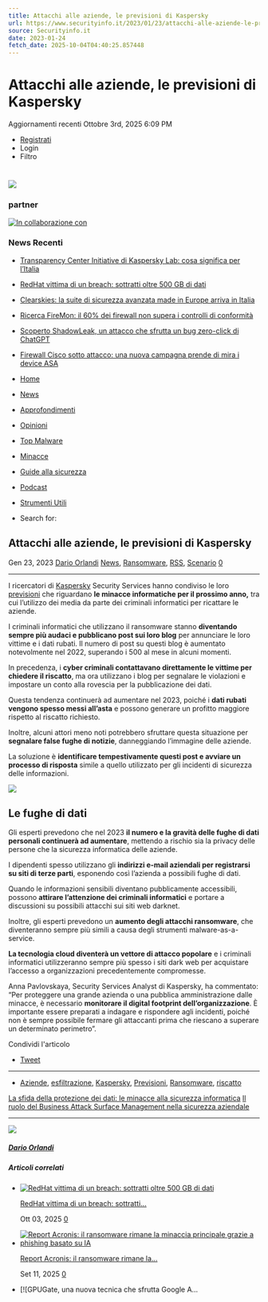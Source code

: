 ```yaml
---
title: Attacchi alle aziende, le previsioni di Kaspersky
url: https://www.securityinfo.it/2023/01/23/attacchi-alle-aziende-le-previsioni-di-kaspersky/?utm_source=rss&utm_medium=rss&utm_campaign=attacchi-alle-aziende-le-previsioni-di-kaspersky
source: Securityinfo.it
date: 2023-01-24
fetch_date: 2025-10-04T04:40:25.857448
---
```


# Attacchi alle aziende, le previsioni di Kaspersky

Aggiornamenti recenti Ottobre 3rd, 2025 6:09 PM

* [Registrati](https://www.securityinfo.it/registrazione/)
* Login
* Filtro

# [![](https://securityinfo.it/wp-content/uploads/2016/08/LogoSquadrato_750px-1.jpg)](https://www.securityinfo.it)

### partner

[![In collaborazione con](https://www.securityinfo.it/wp-content/uploads/2025/06/Security_empty-1.jpg)](https://securityinfo.it/partner "partner")

### News Recenti

* [Transparency Center Initiative di Kaspersky Lab: cosa significa per l’Italia](https://www.securityinfo.it/2019/01/18/transparency-center-initiative-di-kaspersky-lab-cosa-significa-per-litalia/)
* [RedHat vittima di un breach: sottratti oltre 500 GB di dati](https://www.securityinfo.it/2025/10/03/redhat-vittima-di-un-breach-sottratti-oltre-500-gb-di-dati/)
* [Clearskies: la suite di sicurezza avanzata made in Europe arriva in Italia](https://www.securityinfo.it/2025/10/03/clearskies-la-suite-di-sicurezza-avanzata-tutta-made-in-europe-arriva-in-italia/)
* [Ricerca FireMon: il 60% dei firewall non supera i controlli di conformità](https://www.securityinfo.it/2025/10/01/il-60-dei-firewall-non-supera-i-controlli-di-conformita-la-ricerca-di-firemon/)
* [Scoperto ShadowLeak, un attacco che sfrutta un bug zero-click di ChatGPT](https://www.securityinfo.it/2025/09/30/scoperto-shadowleak-un-attacco-che-sfrutta-un-bug-zero-click-di-chatgpt/)
* [Firewall Cisco sotto attacco: una nuova campagna prende di mira i device ASA](https://www.securityinfo.it/2025/09/29/firewall-cisco-sotto-attacco-una-nuova-campagna-prende-di-mira-i-device-asa/)

* [Home](https://www.securityinfo.it)
* [News](https://www.securityinfo.it/category/news/)
* [Approfondimenti](https://www.securityinfo.it/category/approfondimenti/)
* [Opinioni](https://www.securityinfo.it/category/opinioni/)
* [Top Malware](https://www.securityinfo.it/top-malware-page/)
* [Minacce](https://www.securityinfo.it/category/minacce-2/)
* [Guide alla sicurezza](http://www.securityinfo.it/guide-alla-sicurezza/)
* [Podcast](https://www.securityinfo.it/podcast-page/)
* [Strumenti Utili](https://www.securityinfo.it/category/strumenti-utili/)

* Search for:

## Attacchi alle aziende, le previsioni di Kaspersky

Gen 23, 2023  [Dario Orlandi](https://www.securityinfo.it/author/dario-orlandi/ "Articoli scritti da Dario Orlandi")
 [News](https://www.securityinfo.it/category/news/), [Ransomware](https://www.securityinfo.it/category/minacce-2/ransomware/), [RSS](https://www.securityinfo.it/category/rss/), [Scenario](https://www.securityinfo.it/category/news/scenario-news/)
 [0](https://www.securityinfo.it/2023/01/23/attacchi-alle-aziende-le-previsioni-di-kaspersky/#respond)

---

I ricercatori di [Kaspersky](https://www.kaspersky.it/) Security Services hanno condiviso le loro [previsioni](https://securelist.com/corporate-threat-predictions-2023/108456/) che riguardano **le minacce informatiche per il prossimo anno,** tra cui l’utilizzo dei media da parte dei criminali informatici per ricattare le aziende.

I criminali informatici che utilizzano il ransomware stanno **diventando sempre più audaci e pubblicano post sui loro blog** per annunciare le loro vittime e i dati rubati. Il numero di post su questi blog è aumentato notevolmente nel 2022, superando i 500 al mese in alcuni momenti.

In precedenza, i **cyber criminali contattavano direttamente le vittime per chiedere il riscatto**, ma ora utilizzano i blog per segnalare le violazioni e impostare un conto alla rovescia per la pubblicazione dei dati.

Questa tendenza continuerà ad aumentare nel 2023, poiché i **dati rubati vengono spesso messi all’asta** e possono generare un profitto maggiore rispetto al riscatto richiesto.

Inoltre, alcuni attori meno noti potrebbero sfruttare questa situazione per **segnalare false fughe di notizie**, danneggiando l’immagine delle aziende.

La soluzione è **identificare tempestivamente questi post e avviare un processo di risposta** simile a quello utilizzato per gli incidenti di sicurezza delle informazioni.

![](https://www.securityinfo.it/wp-content/uploads/2023/01/Kaspersky.jpg)

## Le fughe di dati

Gli esperti prevedono che nel 2023 **il numero e la gravità delle fughe di dati personali continuerà ad aumentare**, mettendo a rischio sia la privacy delle persone che la sicurezza informatica delle aziende.

I dipendenti spesso utilizzano gli **indirizzi e-mail aziendali per registrarsi su siti di terze parti**, esponendo così l’azienda a possibili fughe di dati.

Quando le informazioni sensibili diventano pubblicamente accessibili, possono **attirare l’attenzione dei criminali informatici** e portare a discussioni su possibili attacchi sui siti web darknet.

Inoltre, gli esperti prevedono un **aumento degli attacchi ransomware**, che diventeranno sempre più simili a causa degli strumenti malware-as-a-service.

**La tecnologia cloud diventerà un vettore di attacco popolare** e i criminali informatici utilizzeranno sempre più spesso i siti dark web per acquistare l’accesso a organizzazioni precedentemente compromesse.

Anna Pavlovskaya, Security Services Analyst di Kaspersky, ha commentato: “Per proteggere una grande azienda o una pubblica amministrazione dalle minacce, è necessario **monitorare il digital footprint dell’organizzazione**. È importante essere preparati a indagare e rispondere agli incidenti, poiché non è sempre possibile fermare gli attaccanti prima che riescano a superare un determinato perimetro”.

Condividi l'articolo

* [Tweet](https://twitter.com/share)

---

* [Aziende](https://www.securityinfo.it/tag/aziende/), [esfiltrazione](https://www.securityinfo.it/tag/esfiltrazione/), [Kaspersky](https://www.securityinfo.it/tag/kaspersky/), [Previsioni](https://www.securityinfo.it/tag/previsioni/), [Ransomware](https://www.securityinfo.it/tag/ransomware/), [riscatto](https://www.securityinfo.it/tag/riscatto/)

[La sfida della protezione dei dati: le minacce alla sicurezza informatica](https://www.securityinfo.it/2023/01/23/la-sfida-della-protezione-dei-dati-le-minacce-alla-sicurezza-informatica/)
[Il ruolo del Business Attack Surface Management nella sicurezza aziendale](https://www.securityinfo.it/2023/01/23/business-attack-surface-management/)

---

![](https://secure.gravatar.com/avatar/9ba6108fae91c2be66a7ef45ac2db49a?s=90&d=mm&r=g)

##### [Dario Orlandi](https://www.securityinfo.it/author/dario-orlandi/)

##### Articoli correlati

* [![RedHat vittima di un breach: sottratti oltre 500 GB di dati](https://www.securityinfo.it/wp-content/uploads/2025/10/Gemini_Generated_Image_t7m3xlt7m3xlt7m3-120x85.png)](https://www.securityinfo.it/2025/10/03/redhat-vittima-di-un-breach-sottratti-oltre-500-gb-di-dati/ "RedHat vittima di un breach: sottratti oltre 500 GB di dati")

  [RedHat vittima di un breach: sottratti...](https://www.securityinfo.it/2025/10/03/redhat-vittima-di-un-breach-sottratti-oltre-500-gb-di-dati/ "Permanent link to RedHat vittima di un breach: sottratti oltre 500 GB di dati")

  Ott 03, 2025  [0](https://www.securityinfo.it/2025/10/03/redhat-vittima-di-un-breach-sottratti-oltre-500-gb-di-dati/#respond)
* [![Report Acronis: il ransomware rimane la minaccia principale grazie a phishing basato su IA](https://www.securityinfo.it/wp-content/uploads/2025/09/hacker-6138007_1920-2-120x85.jpg)](https://www.securityinfo.it/2025/09/11/report-acronis-il-ransomware-rimane-la-minaccia-principale-grazie-a-phishing-basato-su-ia/ "Report Acronis: il ransomware rimane la minaccia principale grazie a phishing basato su IA")

  [Report Acronis: il ransomware rimane la...](https://www.securityinfo.it/2025/09/11/report-acronis-il-ransomware-rimane-la-minaccia-principale-grazie-a-phishing-basato-su-ia/ "Permanent link to Report Acronis: il ransomware rimane la minaccia principale grazie a phishing basato su IA")

  Set 11, 2025  [0](https://www.securityinfo.it/2025/09/11/report-acronis-il-ransomware-rimane-la-minaccia-principale-grazie-a-phishing-basato-su-ia/#respond)
* [![GPUGate, una nuova tecnica che sfrutta Google A...